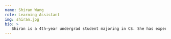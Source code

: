 ```yaml
---
name: Shiran Wang
role: Learning Assistant
img: shiran.jpg
bio: >
   Shiran is a 4th-year undergrad student majoring in CS. She has experience with web development, iOS application, database systems and game design in UE4. Other than CS, Shiran also enjoys watching Netflix and Kpop, sketching and painting.
---
```


